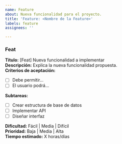 ```yaml
---
name: Feature
about: Nueva funcionalidad para el proyecto.
title: 'Feature: <Nombre de la Feature>'
labels: feature
assignees: ''

---
```


### Feat

**Título:** [Feat] Nueva funcionalidad a implementar  
**Descripción:** Explica la nueva funcionalidad propuesta.  
**Criterios de aceptación:**  
- [ ] Debe permitir...
- [ ] El usuario podrá...

**Subtareas:**  
- [ ] Crear estructura de base de datos
- [ ] Implementar API
- [ ] Diseñar interfaz

**Dificultad:** Fácil | Media | Difícil  
**Prioridad:** Baja | Media | Alta  
**Tiempo estimado:** X horas/días
